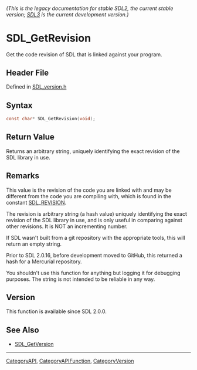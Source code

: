 ###### (This is the legacy documentation for stable SDL2, the current stable version; [SDL3](https://wiki.libsdl.org/SDL3/) is the current development version.)
# SDL_GetRevision

Get the code revision of SDL that is linked against your program.

## Header File

Defined in [SDL_version.h](https://github.com/libsdl-org/SDL/blob/SDL2/include/SDL_version.h)

## Syntax

```c
const char* SDL_GetRevision(void);

```

## Return Value

Returns an arbitrary string, uniquely identifying the exact revision of the
SDL library in use.

## Remarks

This value is the revision of the code you are linked with and may be
different from the code you are compiling with, which is found in the
constant [SDL_REVISION](SDL_REVISION).

The revision is arbitrary string (a hash value) uniquely identifying the
exact revision of the SDL library in use, and is only useful in comparing
against other revisions. It is NOT an incrementing number.

If SDL wasn't built from a git repository with the appropriate tools, this
will return an empty string.

Prior to SDL 2.0.16, before development moved to GitHub, this returned a
hash for a Mercurial repository.

You shouldn't use this function for anything but logging it for debugging
purposes. The string is not intended to be reliable in any way.

## Version

This function is available since SDL 2.0.0.

## See Also

- [SDL_GetVersion](SDL_GetVersion)

----
[CategoryAPI](CategoryAPI), [CategoryAPIFunction](CategoryAPIFunction), [CategoryVersion](CategoryVersion)

